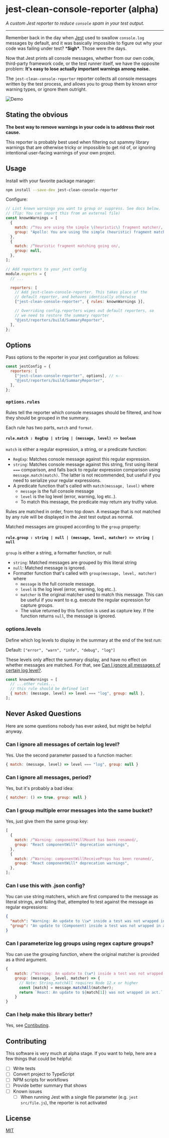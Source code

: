 # jest-clean-console-reporter (alpha)

_A custom Jest reporter to reduce `console` spam in your test output._

---

Remember back in the day when [Jest](https://jestjs.io/) used to swallow `console.log` messages by default, and it was basically impossible to figure out why your code was failing under test? \***Sigh\***. Those were the days.

Now that Jest prints all console messages, whether from our own code, third-party framework code, or the test runner itself, we have the opposite problem: **It's easy to lose actually important warnings among noise.**

The `jest-clean-console-reporter` reporter collects all console messages written by the test process, and allows you to group them by known error warning types, or ignore them outright.

![Demo](docs/demo.png)

## Stating the obvious

**The best way to remove warnings in your code is to address their root cause.**

This reporter is probably best used when filtering out spammy library warnings that are otherwise tricky or impossible to get rid of, or ignoring intentional user-facing warnings of your own project.

## Usage

Install with your favorite package manager:

```sh
npm install --save-dev jest-clean-console-reporter
```

Configure:

```js
// List known warnings you want to group or suppress. See docs below.
// (Tip: You can import this from an external file)
const knownWarnings = [
  {
    match: /^You are using the simple \(heuristic\) fragment matcher/,
    group: "Apollo: You are using the simple (heuristic) fragment matcher.",
  },
  {
    match: /^Heuristic fragment matching going on/,
    group: null,
  },
];

// Add reporters to your jest config
module.exports = {
  // ...

  reporters: [
    // Add jest-clean-console-reporter. This takes place of the
    // default reporter, and behaves identically otherwise
    ["jest-clean-console-reporter", { rules: knownWarnings }],

    // Overriding config.reporters wipes out default reporters, so
    // we need to restore the summary reporter
    "@jest/reporters/build/SummaryReporter",
  ],
};
```

## Options

Pass options to the reporter in your jest configuration as follows:

```js
const jestConfig = {
  reporters: [
    ["jest-clean-console-reporter", options], // <--
    "@jest/reporters/build/SummaryReporter",
  ],
};
```

### `options.rules`

Rules tell the reporter which console messages should be filtered, and how
they should be grouped in the summary.

Each rule has two parts, `match` and `format`.

#### `rule.match : RegExp | string | (message, level) => boolean`

`match` is either a regular expression, a string, or a predicate function:

- `RegExp`: Matches console message against this regular expression.
- `string`: Matches console message against this string, first using literal `===` comparison, and falls back to regular expression comparison using `message.match(match)`. The latter is not recommended, but useful if you need to serialize your regular expressions.
- A predicate function that's called with `match(message, level)` where
  - `message` is the full console message
  - `level` is the log level (error, warning, log etc..).
  - To match this message, the predicate may return any truthy value.

Rules are matched in order, from top down. A message that is not matched by any rule will be displayed in the Jest test output as normal.

Matched messages are grouped according to the `group` property:

#### `rule.group : string | null | (message, level, matcher) => string | null`

`group` is either a string, a formatter function, or null:

- `string`: Matched messages are grouped by this literal string
- `null`: Matched message is ignored.
- Formatter function that's called with `group(message, level, matcher)` where
  - `message` is the full console message.
  - `level` is the log level (error, warning, log etc..).
  - `matcher` is the original matcher used to match this message. This can be useful if you want to e.g. execute the regular expression for capture groups.
  - The value returned by this function is used as capture key. If the function returns `null`, the message is ignored.

### options.levels

Define which log levels to display in the summary at the end of the test run:

Default: `["error", "warn", "info", "debug", "log"]`

These levels only affect the summary display, and have no effect on whether messages are matched. For that, see [Can I ignore all messages of certain log level?](#can-i-ignore-all-messages-of-certain-log-level).

```js
const knownWarnings = [
  // ...other rules...
  // this rule should be defined last
  { match: (message, level) => level === "log", group: null },
];
```

## Never Asked Questions

Here are some questions nobody has ever asked, but might be helpful anyway.

### Can I ignore all messages of certain log level?

Yes. Use the second parameter passed to a function macher:

```js
{ match: (message, level) => level === "log", group: null }
```

### Can I ignore all messages, period?

Yes, but it's probably a bad idea:

```js
{ matcher: () => true, group: null }
```

### Can I group multiple error messages into the same bucket?

Yes, just give them the same group key:

```js
[
  {
    match: /^Warning: componentWillMount has been renamed/,
    group: "React componentWill* deprecation warnings",
  },
  {
    match: /^Warning: componentWillReceiveProps has been renamed/,
    group: "React componentWill* deprecation warnings",
  },
];
```

### Can I use this with .json config?

You can use string matchers, which are first compared to the message as literal strings, and failing that, attempted to test against the message as regular expressions:

```json
{
  "match": "Warning: An update to \\w* inside a test was not wrapped in act",
  "group": "An update to (Component) inside a test was not wrapped in act"
}
```

### Can I parameterize log groups using regex capture groups?

You can use the grouping function, where the original matcher is provided as a third argument.

```js
{
    match: /^Warning: An update to (\w*) inside a test was not wrapped in act/,
    group: (message, _level, matcher) => {
      // Note: String.matchAll requires Node 12.x or higher
      const [match] = message.matchAll(matcher);
      return `React: An update to ${match[1]} was not wrapped in act.`;
    }
}
```

### Can I help make this library better?

Yes, see [Contibuting](#contributing).

## Contributing

This software is very much at alpha stage. If you want to help, here are a few things that could be helpful:

- [ ] Write tests
- [ ] Convert project to TypeScript
- [ ] NPM scripts for workflows
- [ ] Provide better summary that shows
- [ ] Known issues
  - [ ] When running Jest with a single file parameter (e.g. `jest src/file.js`), the reporter is not activated

## License

[MIT](LICENSE)
